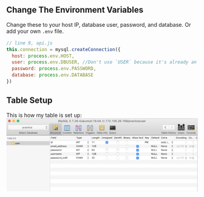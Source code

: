 ## Change The Environment Variables

Change these to your host IP, database user, password, and database. Or add your own `.env` file.
  ```javascript
  // line 9, api.js
  this.connection = mysql.createConnection({
    host: process.env.HOST,
    user: process.env.DBUSER, //Don't use `USER` because it's already an environment variable
    password: process.env.PASSWORD,
    database: process.env.DATABASE
  })
  ```

  ## Table Setup
  This is how my table is set up:
  ![](docs/table.png)